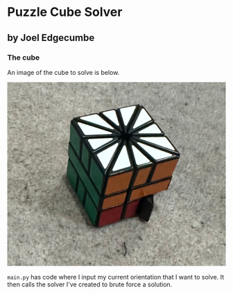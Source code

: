 # Puzzle Cube Solver
## by Joel Edgecumbe

### The cube
An image of the cube to solve is below.

![cube image](https://github.com/joeledge95/puzzle-cube-solver/blob/main/images/cube.jpg?raw=true)

`main.py` has code where I input my current orientation
that I want to solve. It then calls the solver I've created
to brute force a solution.
